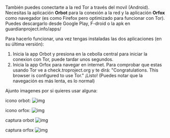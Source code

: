 También puedes conectarte a la red Tor a través del movil (Android). Necesitas la aplicación **Orbot** para la conexión a la red y la aplicación **Orfox** como navegador (es como Firefox pero optimizado para funcionar con Tor). Puedes descargarlo desde Google Play, F-droid o la apk en guardianproject.info/apps/ 

Para hacerlo funcionar, una vez tengas instaladas las dos aplicaciones (en su última versión):
1) Inicia la app Orbot y presiona en la cebolla central para iniciar la conexion con Tor, puede tardar unos segundos.
2) Inicia la app Orfox para navegar en internet. Para comprobar que estas usando Tor ve a check.troproject.org y te dirá: "Congratulations. This browser is configured to use Tor." ¡Listo! (Puedes notar que la navegación es más lenta, es lo normal)

Ajunto imagenes por si quieres usar alguna:

icono orbot:
![img](https://lh3.googleusercontent.com/iGAZ0rWvU-gGFiQrI4Vfb9AI3wn2kx0p1n7dtsPX9AJVASx18Bn5m6uGu2Tr8_8n35E=w300)

icono orfox:
![img](https://lh3.googleusercontent.com/PFc7EGoYhQ0XDXDp9nVT53O7y_tVUGucUon8Dcs2sZkJfhfGhjph5dHOVoIsdaBB2J4z=w300)

captura orbot
![img](https://lh3.googleusercontent.com/XwSl9a0FmYpYa9QRFFWvwYSDS5OdKtmJbIP-9q2AeMft1sBdQxAAEv9RTFRnamUOsg=h900)

captura orfox
![img](https://lh3.googleusercontent.com/GmcXF5s_JTgBvUTaz6xtJBL9aYAnOuaSHETq6NH_SHtK6YbBoewoouyJv6Uh-kzR_byF=h900)
